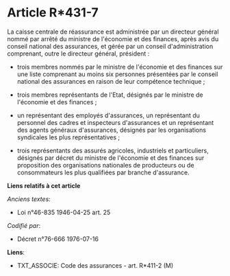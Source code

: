# Article R*431-7

La caisse centrale de réassurance est administrée par un directeur général nommé par arrêté du ministre de l'économie et des
finances, après avis du conseil national des assurances, et gérée par un conseil d'administration comprenant, outre le
directeur général, président :

- trois membres nommés par le ministre de l'économie et des finances sur une liste comprenant au moins six personnes
présentées par le conseil national des assurances en raison de leur compétence technique ;

- trois membres représentants de l'Etat, désignés par le ministre de l'économie et des finances ;

- un représentant des employés d'assurances, un représentant du personnel des cadres et inspecteurs d'assurances et un
représentant des agents généraux d'assurances, désignés par les organisations syndicales les plus représentatives ;

- trois représentants des assurés agricoles, industriels et particuliers, désignés par décret du ministre de l'économie et
des finances sur proposition des organisations nationales de producteurs ou de consommateurs les plus qualifiées par branche
d'assurance.

**Liens relatifs à cet article**

_Anciens textes_:

  - Loi n°46-835 1946-04-25 art. 25

_Codifié par_:

  - Décret n°76-666 1976-07-16

**Liens**:

  - TXT_ASSOCIE: Code des assurances - art. R*411-2 (M)
